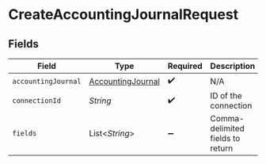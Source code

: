 # CreateAccountingJournalRequest


## Fields

| Field                                                         | Type                                                          | Required                                                      | Description                                                   |
| ------------------------------------------------------------- | ------------------------------------------------------------- | ------------------------------------------------------------- | ------------------------------------------------------------- |
| `accountingJournal`                                           | [AccountingJournal](../../models/shared/AccountingJournal.md) | :heavy_check_mark:                                            | N/A                                                           |
| `connectionId`                                                | *String*                                                      | :heavy_check_mark:                                            | ID of the connection                                          |
| `fields`                                                      | List\<*String*>                                               | :heavy_minus_sign:                                            | Comma-delimited fields to return                              |